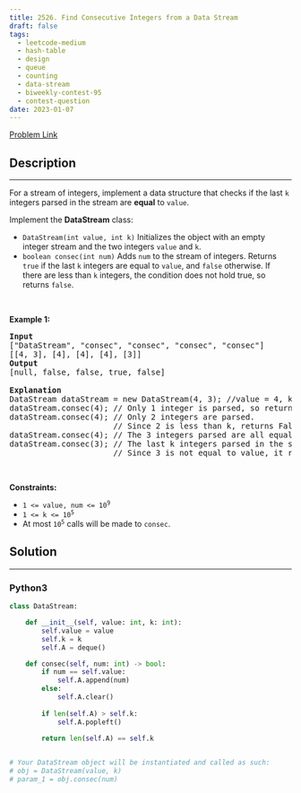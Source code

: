 ```yaml
---
title: 2526. Find Consecutive Integers from a Data Stream
draft: false
tags: 
  - leetcode-medium
  - hash-table
  - design
  - queue
  - counting
  - data-stream
  - biweekly-contest-95
  - contest-question
date: 2023-01-07
---
```


[Problem Link](https://leetcode.com/problems/find-consecutive-integers-from-a-data-stream/)

## Description

---
<p>For a stream of integers, implement a data structure that checks if the last <code>k</code> integers parsed in the stream are <strong>equal</strong> to <code>value</code>.</p>

<p>Implement the <strong>DataStream</strong> class:</p>

<ul>
	<li><code>DataStream(int value, int k)</code> Initializes the object with an empty integer stream and the two integers <code>value</code> and <code>k</code>.</li>
	<li><code>boolean consec(int num)</code> Adds <code>num</code> to the stream of integers. Returns <code>true</code> if the last <code>k</code> integers are equal to <code>value</code>, and <code>false</code> otherwise. If there are less than <code>k</code> integers, the condition does not hold true, so returns <code>false</code>.</li>
</ul>

<p>&nbsp;</p>
<p><strong class="example">Example 1:</strong></p>

<pre>
<strong>Input</strong>
[&quot;DataStream&quot;, &quot;consec&quot;, &quot;consec&quot;, &quot;consec&quot;, &quot;consec&quot;]
[[4, 3], [4], [4], [4], [3]]
<strong>Output</strong>
[null, false, false, true, false]

<strong>Explanation</strong>
DataStream dataStream = new DataStream(4, 3); //value = 4, k = 3 
dataStream.consec(4); // Only 1 integer is parsed, so returns False. 
dataStream.consec(4); // Only 2 integers are parsed.
                      // Since 2 is less than k, returns False. 
dataStream.consec(4); // The 3 integers parsed are all equal to value, so returns True. 
dataStream.consec(3); // The last k integers parsed in the stream are [4,4,3].
                      // Since 3 is not equal to value, it returns False.
</pre>

<p>&nbsp;</p>
<p><strong>Constraints:</strong></p>

<ul>
	<li><code>1 &lt;= value, num &lt;= 10<sup>9</sup></code></li>
	<li><code>1 &lt;= k &lt;= 10<sup>5</sup></code></li>
	<li>At most <code>10<sup>5</sup></code> calls will be made to <code>consec</code>.</li>
</ul>


## Solution

---
### Python3
``` py title='find-consecutive-integers-from-a-data-stream'
class DataStream:

    def __init__(self, value: int, k: int):
        self.value = value
        self.k = k
        self.A = deque()

    def consec(self, num: int) -> bool:        
        if num == self.value:
            self.A.append(num)
        else:
            self.A.clear()
            
        if len(self.A) > self.k:
            self.A.popleft()
        
        return len(self.A) == self.k


# Your DataStream object will be instantiated and called as such:
# obj = DataStream(value, k)
# param_1 = obj.consec(num)
```

